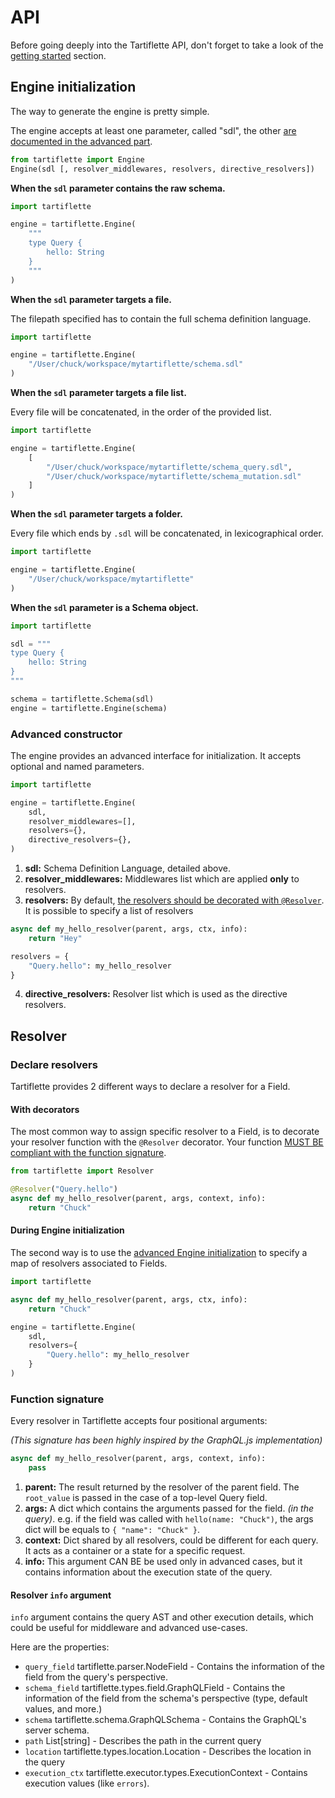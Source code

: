 # API

Before going deeply into the Tartiflette API, don't forget to take a look of the [getting started](./getting-started.md) section.

## Engine initialization

The way to generate the engine is pretty simple.

The engine accepts at least one parameter, called "sdl", the other [are documented in the advanced part](#advanced-constructor).

```python
from tartiflette import Engine
Engine(sdl [, resolver_middlewares, resolvers, directive_resolvers])
```

**When the `sdl` parameter contains the raw schema.**

```python
import tartiflette

engine = tartiflette.Engine(
    """
    type Query {
        hello: String
    }
    """
)
```

**When the `sdl` parameter targets a file.**

The filepath specified has to contain the full schema definition language.

```python
import tartiflette

engine = tartiflette.Engine(
    "/User/chuck/workspace/mytartiflette/schema.sdl"
)
```

**When the `sdl` parameter targets a file list.**

Every file will be concatenated, in the order of the provided list.

```python
import tartiflette

engine = tartiflette.Engine(
    [
        "/User/chuck/workspace/mytartiflette/schema_query.sdl",
        "/User/chuck/workspace/mytartiflette/schema_mutation.sdl"
    ]
)
```

**When the `sdl` parameter targets a folder.**

Every file which ends by `.sdl` will be concatenated, in lexicographical order.

```python
import tartiflette

engine = tartiflette.Engine(
    "/User/chuck/workspace/mytartiflette"
)
```

**When the `sdl` parameter is a Schema object.**

```python
import tartiflette

sdl = """
type Query {
    hello: String
}
"""

schema = tartiflette.Schema(sdl)
engine = tartiflette.Engine(schema)
```

### Advanced constructor

The engine provides an advanced interface for initialization. It accepts optional and named parameters.

```python
import tartiflette

engine = tartiflette.Engine(
    sdl,
    resolver_middlewares=[],
    resolvers={},
    directive_resolvers={},
)
```

1. **sdl:** Schema Definition Language, detailed above.
2. **resolver_middlewares:** Middlewares list which are applied **only** to resolvers.
3. **resolvers:** By default, [the resolvers should be decorated with `@Resolver`](#with-decorators). It is possible to specify a list of resolvers
```python
async def my_hello_resolver(parent, args, ctx, info):
    return "Hey"

resolvers = {
    "Query.hello": my_hello_resolver
}
```
4. **directive_resolvers:** Resolver list which is used as the directive resolvers.

## Resolver

### Declare resolvers

Tartiflette provides 2 different ways to declare a resolver for a Field.

#### With decorators

The most common way to assign specific resolver to a Field, is to decorate your resolver function with the `@Resolver` decorator. Your function [MUST BE compliant with the function signature](#function-signature).

```python
from tartiflette import Resolver

@Resolver("Query.hello")
async def my_hello_resolver(parent, args, context, info):
    return "Chuck"
```

#### During Engine initialization

The second way is to use the [advanced Engine initialization](#advanced-constructor) to specify a map of resolvers associated to Fields.

```python
import tartiflette

async def my_hello_resolver(parent, args, ctx, info):
    return "Chuck"

engine = tartiflette.Engine(
    sdl,
    resolvers={
        "Query.hello": my_hello_resolver
    }
)
```

### Function signature

Every resolver in Tartiflette accepts four positional arguments:

_(This signature has been highly inspired by the GraphQL.js implementation)_

```python
async def my_hello_resolver(parent, args, context, info):
    pass
```

1. **parent:** The result returned by the resolver of the parent field. The `root_value` is passed in the case of a top-level Query field.
2. **args:** A dict which contains the arguments passed for the field. _(in the query)_. e.g. if the field was called with `hello(name: "Chuck")`, the args dict will be equals to `{ "name": "Chuck" }`.
3. **context:** Dict shared by all resolvers, could be different for each query. It acts as a container or a state for a specific request.
4. **info:** This argument CAN BE be used only in advanced cases, but it contains information about the execution state of the query.

#### Resolver `info` argument

`info` argument contains the query AST and other execution details, which could be useful for middleware and advanced use-cases.

Here are the properties:

* `query_field` tartiflette.parser.NodeField - Contains the information of the field from the query's perspective.
* `schema_field` tartiflette.types.field.GraphQLField - Contains the information of the field from the schema's perspective (type, default values, and more.)
* `schema` tartiflette.schema.GraphQLSchema - Contains the GraphQL's server schema.
* `path` List[string]  - Describes the path in the current query
* `location` tartiflette.types.location.Location - Describes the location in the query
* `execution_ctx` tartiflette.executor.types.ExecutionContext - Contains execution values (like `errors`).
